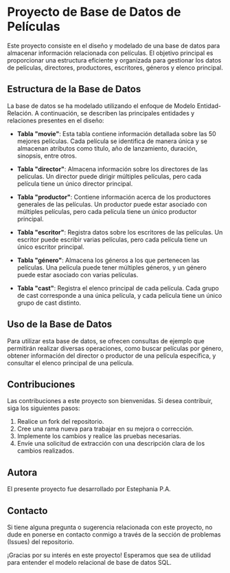 # Proyecto de Base de Datos de Películas

Este proyecto consiste en el diseño y modelado de una base de datos para almacenar información relacionada con películas. El objetivo principal es proporcionar una estructura eficiente y organizada para gestionar los datos de películas, directores, productores, escritores, géneros y elenco principal.

## Estructura de la Base de Datos

La base de datos se ha modelado utilizando el enfoque de Modelo Entidad-Relación. A continuación, se describen las principales entidades y relaciones presentes en el diseño:

- **Tabla "movie"**: Esta tabla contiene información detallada sobre las 50 mejores películas. Cada película se identifica de manera única y se almacenan atributos como título, año de lanzamiento, duración, sinopsis, entre otros.

- **Tabla "director"**: Almacena información sobre los directores de las películas. Un director puede dirigir múltiples películas, pero cada película tiene un único director principal.

- **Tabla "productor"**: Contiene información acerca de los productores generales de las películas. Un productor puede estar asociado con múltiples películas, pero cada película tiene un único productor principal.

- **Tabla "escritor"**: Registra datos sobre los escritores de las películas. Un escritor puede escribir varias películas, pero cada película tiene un único escritor principal.

- **Tabla "género"**: Almacena los géneros a los que pertenecen las películas. Una película puede tener múltiples géneros, y un género puede estar asociado con varias películas.

- **Tabla "cast"**: Registra el elenco principal de cada película. Cada grupo de cast corresponde a una única película, y cada película tiene un único grupo de cast distinto.

## Uso de la Base de Datos

Para utilizar esta base de datos, se ofrecen consultas de ejemplo que permitirán realizar diversas operaciones, como buscar películas por género, obtener información del director o productor de una película específica, y consultar el elenco principal de una película.

## Contribuciones

Las contribuciones a este proyecto son bienvenidas. Si desea contribuir, siga los siguientes pasos:

1. Realice un fork del repositorio.
2. Cree una rama nueva para trabajar en su mejora o corrección.
3. Implemente los cambios y realice las pruebas necesarias.
4. Envíe una solicitud de extracción con una descripción clara de los cambios realizados.

## Autora

El presente proyecto fue desarrollado por Estephania P.A.

## Contacto

Si tiene alguna pregunta o sugerencia relacionada con este proyecto, no dude en ponerse en contacto conmigo a través de la sección de problemas (Issues) del repositorio.

¡Gracias por su interés en este proyecto! Esperamos que sea de utilidad para entender el modelo relacional de base de datos SQL.

